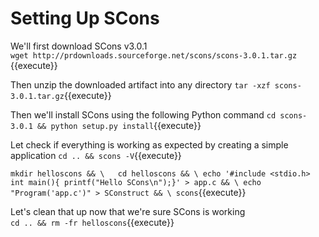 # Setting Up SCons

We'll first download SCons v3.0.1  
`wget http://prdownloads.sourceforge.net/scons/scons-3.0.1.tar.gz `{{execute}}  
 
 Then unzip the downloaded artifact into any directory
 `tar -xzf scons-3.0.1.tar.gz`{{execute}} 

Then we'll install SCons using the following Python command 
`cd scons-3.0.1 && python setup.py install`{{execute}}

Let check if everything is working as expected  by creating a simple application
`cd .. && scons -V`{{execute}}  

`mkdir helloscons && \  
cd helloscons && \
echo '#include <stdio.h> int main(){ printf("Hello SCons\n");}' > app.c && \
echo "Program('app.c')" > SConstruct && \
scons`{{execute}}

Let's clean that up now that we're sure SCons is working  
`cd .. && rm -fr helloscons`{{execute}}